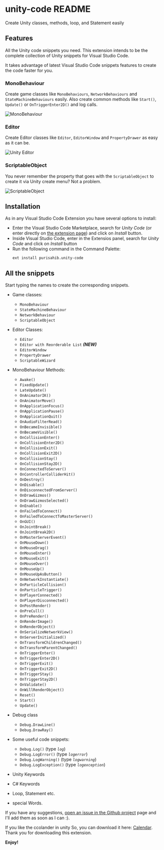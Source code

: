 # unity-code README
Create Unity classes, methods, loop, and Statement easily

## Features

All the Unity code snippets you need. This extension intends to be the complete collection of Unity snippets for Visual Studio Code.

It takes advantage of latest Visual Studio Code snippets features to create the code faster for you.

### MonoBehaviour
Create game classes like `MonoBehaviours`, `NetworkBehaviours` and `StateMachineBehaviours` easily. Also create common methods like `Start()`, `Update()` or `OnTriggerEnter2D()` and log calls.

![MonoBehaviour](https://raw.githubusercontent.com/purisahib/unity-code/54b2156c1411a7c24b03e1e3ee8634bfe491295f/images/usage-01.gif)

### Editor
Create Editor classes like `Editor`, `EditorWindow` and `PropertyDrawer` as easy as it can be.

![Unity Editor](https://raw.githubusercontent.com/purisahib/unity-code/54b2156c1411a7c24b03e1e3ee8634bfe491295f/images/usage-02.gif)

### ScriptableObject
You never remember the property that goes with the `ScriptableObject` to create it via Unity create menu? Not a problem.

![ScriptableObject](https://raw.githubusercontent.com/purisahib/unity-code/54b2156c1411a7c24b03e1e3ee8634bfe491295f/images/usage-03.gif)

## Installation
As in any Visual Studio Code Extension you have several options to install:

* Enter the Visual Studio Code Marketplace, search for _Unity Code_ (or enter directly on [the extension page](https://marketplace.visualstudio.com/items?itemName=PradeepPuriGoswami.unity-code&ssr=false#overview)) and click on _Install_ button.
* Inside Visual Studio Code, enter in the Extensios panel, search for _Unity Code_ and click on _Install_ button
* Run the following command in the Command Palette:
	```
	ext install purisahib.unity-code
	```

## All the snippets

Start typing the names to create the corresponding snippets.

* Game classes:
	* `MonoBehaviour`
	* `StateMachineBehaviour`
	* `NetworkBehaviour`
	* `ScriptableObject`

* Editor Classes:
	* `Editor`
	* `Editor with Reorderable List` **_(NEW)_**
	* `EditorWindow`
	* `PropertyDrawer`
	* `ScriptableWizard`

* MonoBehaviour Methods:
	* `Awake()`
	* `FixedUpdate()`
	* `LateUpdate()`
	* `OnAnimatorIK()`
	* `OnAnimatorMove()`
	* `OnApplicationFocus()`
	* `OnApplicationPause()`
	* `OnApplicationQuit()`
	* `OnAudioFilterRead()`
	* `OnBecameInvisible()`
	* `OnBecameVisible()`
	* `OnCollisionEnter()`
	* `OnCollisionEnter2D()`
	* `OnCollisionExit()`
	* `OnCollisionExit2D()`
	* `OnCollisionStay()`
	* `OnCollisionStay2D()`
	* `OnConnectedToServer()`
	* `OnControllerColliderHit()`
	* `OnDestroy()`
	* `OnDisable()`
	* `OnDisconnectedFromServer()`
	* `OnDrawGizmos()`
	* `OnDrawGizmosSelected()`
	* `OnEnable()`
	* `OnFailedToConnect()`
	* `OnFailedToConnectToMasterServer()`
	* `OnGUI()`
	* `OnJointBreak()`
	* `OnJointBreak2D()`
	* `OnMasterServerEvent()`
	* `OnMouseDown()`
	* `OnMouseDrag()`
	* `OnMouseEnter()`
	* `OnMouseExit()`
	* `OnMouseOver()`
	* `OnMouseUp()`
	* `OnMouseUpAsButton()`
	* `OnNetworkInstantiate()`
	* `OnParticleCollision()`
	* `OnParticleTrigger()`
	* `OnPlayerConnected()`
	* `OnPlayerDisconnected()`
	* `OnPostRender()`
	* `OnPreCull()`
	* `OnPreRender()`
	* `OnRenderImage()`
	* `OnRenderObject()`
	* `OnSerializeNetworkView()`
	* `OnServerInitialized()`
	* `OnTransformChildrenChanged()`
	* `OnTransformParentChanged()`
	* `OnTriggerEnter()`
	* `OnTriggerEnter2D()`
	* `OnTriggerExit()`
	* `OnTriggerExit2D()`
	* `OnTriggerStay()`
	* `OnTriggerStay2D()`
	* `OnValidate()`
	* `OnWillRenderObject()`
	* `Reset()`
	* `Start()`
	* `Update()`

* Debug class
	* `Debug.DrawLine()`
	* `Debug.DrawRay()`

* Some useful code snippets:
	* `Debug.Log()` (type _`log`_)
	* `Debug.LogError()` (type _`logerror`_)
	* `Debug.LogWarning()` (type _`logwarning`_)
	* `Debug.LogException()`  (type _`logexception`_)

* Unity Keywords
* C# Keywords
* Loop, Statement etc.
* special Words.

If you have any suggestions, [open an issue in the Github project](https://github.com/purisahib/unity-code) page and I'll add them as soon as I can :).

If you like the ccolander in unity So, you can download it here: [Calendar](https://github.com/purisahib/PSCalendarController).
Thank you for downloading this extension.

**Enjoy!**
